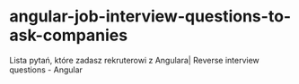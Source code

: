 # angular-job-interview-questions-to-ask-companies
Lista pytań, które zadasz rekruterowi z Angulara| Reverse interview questions - Angular
